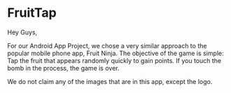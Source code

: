 # FruitTap

Hey Guys,

For our Android App Project, we chose a very similar approach to the popular mobile phone app, Fruit Ninja. The objective of the game is simple: Tap the fruit that appears randomly quickly to gain points. If you touch the bomb in the process, the game is over. 

We do not claim any of the images that are in this app, except the logo.
